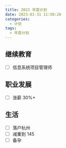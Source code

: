 ```yaml
---
title: 2023 年度计划
date: 2023-01-31 11:50:26
categories:
  - 计划
tags:
  - 年度计划
---
```


## 继续教育

- [ ] 信息系统项目管理师

## 职业发展

- [ ] 涨薪 30%+

## 生活

- [ ] 落户杭州
- [ ] 减重到 145
- [ ] 备孕

